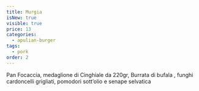```yaml
---
title: Murgia
isNew: true
visible: true
price: 13
categories:
  - apulian-burger
tags:
  - pork
order: 2
---
```

Pan Focaccia, medaglione di Cinghiale da 220gr, Burrata di bufala , funghi cardoncelli grigliati, pomodori sott’olio e senape selvatica